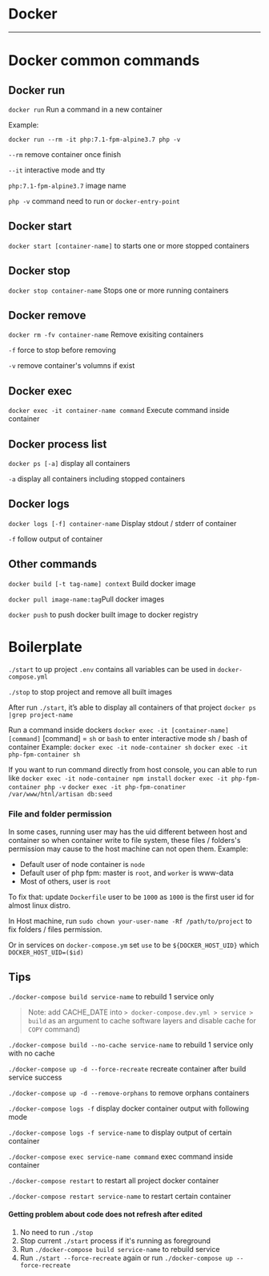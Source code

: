 # Docker

---

# Docker common commands

## Docker run

`docker run` Run a command in a new container 

Example: 

`docker run --rm -it php:7.1-fpm-alpine3.7 php -v` 

`--rm` remove container once finish 

`--it` interactive mode and tty

`php:7.1-fpm-alpine3.7` image name

`php -v` command need to run or `docker-entry-point`

## Docker start

`docker start [container-name]` to starts one or more stopped containers

## Docker stop

`docker stop container-name` Stops one or more running containers

## Docker remove

`docker rm -fv container-name` Remove exisiting containers 

`-f` force to stop before removing

`-v` remove container's volumns if exist

## Docker exec

`docker exec -it container-name command` Execute command inside container

## Docker process list

`docker ps [-a]` display all containers

`-a` display all containers including stopped containers

## Docker logs 

`docker logs [-f] container-name` Display stdout / stderr of container

`-f` follow output of container 

## Other commands

`docker build [-t tag-name] context` Build docker image 

`docker pull image-name:tag`Pull docker images

`docker push` to push docker built image to docker registry

# Boilerplate

`./start` to up project
`.env` contains all variables can be used in `docker-compose.yml`

`./stop` to stop project and remove all built images 

After run `./start`, it’s able to display all containers of that project
`docker ps |grep project-name`

Run a command inside dockers
`docker exec -it [container-name] [command]`
[command] = `sh` or `bash` to enter interactive mode sh / bash of container
Example:
`docker exec -it node-container sh`
`docker exec -it php-fpm-container sh`


If you want to run command directly from host console, you can able to run like
`docker exec -it node-container npm install`
`docker exec -it php-fpm-container php -v`
`docker exec -it php-fpm-conatiner /var/www/htnl/artisan db:seed`

### File and folder permission

In some cases, running user may has the uid different between host and container so when container write to file system, these files / folders's permission may cause to the host machine can not open them. 
Example:

- Default user of node container is `node`
- Default user of php fpm: master is `root`, and `worker` is www-data
- Most of others, user is `root`

To fix that: update `Dockerfile` user to be `1000` as `1000` is the first user id for almost linux distro.

In Host machine, run `sudo chown your-user-name -Rf /path/to/project` to fix folders / files permission. 

Or in services on `docker-compose.ym` set `use` to be `${DOCKER_HOST_UID}` which `DOCKER_HOST_UID=($id)`

## Tips

`./docker-compose build service-name` to rebuild 1 service only

> Note:
> add CACHE_DATE into `> docker-compose.dev.yml > service > build` as an argument to cache software layers and disable cache for `COPY` command)

`./docker-compose build --no-cache service-name` to rebuild 1 service only with no cache

`./docker-compose up -d --force-recreate` recreate container after build service success

`./docker-compose up -d --remove-orphans` to remove orphans containers 

`./docker-compose logs -f` display docker container output with following mode

`./docker-compose logs -f service-name` to display output of certain container

`./docker-compose exec service-name command` exec command inside container

`./docker-compose restart` to restart all project docker container

`./docker-compose restart service-name` to restart certain container

#### Getting problem about code does not refresh after edited 

1. No need to run `./stop`
2. Stop current `./start` process if it's running as foreground
3. Run `./docker-compose build service-name` to rebuild service
4. Run `./start --force-recreate` again or run `./docker-compose up --force-recreate`
